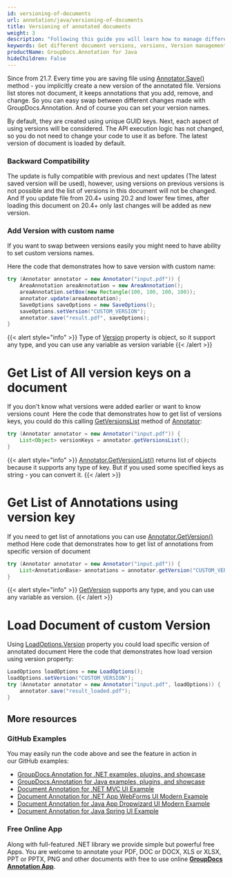 ```yaml
---
id: versioning-of-documents
url: annotation/java/versioning-of-documents
title: Versioning of annotated documents
weight: 3
description: "Following this guide you will learn how to manage different versions of document using GroupDocs.Annotation for Java API."
keywords: Get different document versions, versions, Version management
productName: GroupDocs.Annotation for Java
hideChildren: False
---
```

Since from 21.7.
Every time you are saving file using [Annotator.Save()](https://apireference.groupdocs.com/annotation/java/com.groupdocs.annotation/Annotator#save(java.io.InputStream)) method - you implicitly create a new version of the annotated file. Versions list stores not document, it keeps annotations that you add, remove, and change. So you can easy swap between different changes made with GroupDocs.Annotation. And of course you can set your version names.

By default, they are created using unique GUID keys. Next, each aspect of using versions will be considered. The API execution logic has not changed, so you do not need to change your code to use it as before. The latest version of document is loaded by default. 

### Backward Compatibility

The update is fully compatible with previous and next updates (The latest saved version will be used), however, using versions on previous versions is not possible and the list of versions in this document will not be changed. And If you update file from 20.4+ using 20.2 and lower few times, after loading this document on 20.4+ only last changes will be added as new version.

### Add Version with custom name

If you want to swap between versions easily you might need to have ability to set custom versions names.

  
Here the code that demonstrates how to save version with custom name:

```java
try (Annotator annotator = new Annotator("input.pdf")) {
    AreaAnnotation areaAnnotation = new AreaAnnotation();
    areaAnnotation.setBox(new Rectangle(100, 100, 100, 100)); 
    annotator.update(areaAnnotation);
    SaveOptions saveOptions = new SaveOptions();
    saveOptions.setVersion("CUSTOM_VERSION");
    annotator.save("result.pdf", saveOptions);
}
```
{{< alert style="info" >}}
Type of [Version](https://apireference.groupdocs.com/java/annotation/com.groupdocs.annotation.options/saveoptions/) property is object, so it support any type, and you can use any variable as version variable
{{< /alert >}}
# Get List of All version keys on a document
If you don't know what versions were added earlier or want to know versions count 
Here the code that demonstrates how to get list of versions keys, you could do this calling [GetVersionsList](https://apireference.groupdocs.com/annotation/java/com.groupdocs.annotation/Annotator#getversionslist) method of [Annotator](https://apireference.groupdocs.com/java/annotation/com.groupdocs.annotation/annotator):
```java
try (Annotator annotator = new Annotator("input.pdf")) {
    List<Object> versionKeys = annotator.getVersionsList();
}
```
{{< alert style="info" >}}
[Annotator.GetVersionList()](https://apireference.groupdocs.com/annotation/java/com.groupdocs.annotation/Annotator#getversionslist) returns list of objects because it supports any type of key. But if you used some specified keys as string - you can convert it.
{{< /alert >}}
# Get List of Annotations using version key
If you need to get list of annotations you can use [Annotator.GetVersion()](https://apireference.groupdocs.com/annotation/java/com.groupdocs.annotation/Annotator#getversionslist) method
Here code that demonstrates how to get list of annotations from specific version of document
```java
try (Annotator annotator = new Annotator("input.pdf")) {
    List<AnnotationBase> annotations = annotator.getVersion("CUSTOM_VERSION");
}
```
{{< alert style="info" >}}
[GetVersion](https://apireference.groupdocs.com/annotation/java/com.groupdocs.annotation/Annotator#getversionslist) supports any type, and you can use any variable as version.
{{< /alert >}}
# Load Document of custom Version
Using [LoadOptions.Version](https://apireference.groupdocs.com/java/annotation/com.groupdocs.annotation.options/loadoptions/) property you could load specific version of annotated document
Here the code that demonstrates how load version using version property:
```java
LoadOptions loadOptions = new LoadOptions();
loadOptions.setVersion("CUSTOM_VERSION");
try (Annotator annotator = new Annotator("input.pdf", loadOptions)) {
    annotator.save("result_loaded.pdf");
}
```
## More resources
### GitHub Examples
You may easily run the code above and see the feature in action in our GitHub examples:
*   [GroupDocs.Annotation for .NET examples, plugins, and showcase](https://github.com/groupdocs-annotation/GroupDocs.Annotation-for-.NET)
*   [GroupDocs.Annotation for Java examples, plugins, and showcase](https://github.com/groupdocs-annotation/GroupDocs.Annotation-for-Java)
*   [Document Annotation for .NET MVC UI Example](https://github.com/groupdocs-annotation/GroupDocs.Annotation-for-.NET-MVC) 
*   [Document Annotation for .NET App WebForms UI Modern Example](https://github.com/groupdocs-annotation/GroupDocs.Annotation-for-.NET-WebForms)
*   [Document Annotation for Java App Dropwizard UI Modern Example](https://github.com/groupdocs-annotation/GroupDocs.Annotation-for-Java-Dropwizard)
*   [Document Annotation for Java Spring UI Example](https://github.com/groupdocs-annotation/GroupDocs.Annotation-for-Java-Spring)
### Free Online App
Along with full-featured .NET library we provide simple but powerful free Apps.
You are welcome to annotate your PDF, DOC or DOCX, XLS or XLSX, PPT or PPTX, PNG and other documents with free to use online **[GroupDocs Annotation App](https://products.groupdocs.app/annotation)**.
